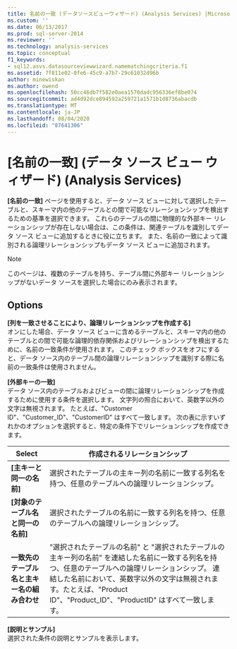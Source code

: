 ```yaml
---
title: 名前の一致 (データソースビューウィザード) (Analysis Services) |Microsoft Docs
ms.custom: ''
ms.date: 06/13/2017
ms.prod: sql-server-2014
ms.reviewer: ''
ms.technology: analysis-services
ms.topic: conceptual
f1_keywords:
- sql12.asvs.datasourceviewwizard.namematchingcriteria.f1
ms.assetid: 7f811e02-0fe6-45c9-a7b7-29c61032d96b
author: minewiskan
ms.author: owend
ms.openlocfilehash: 50cc46db7f582e0aea1570dadc956336ef8be074
ms.sourcegitcommit: ad4d92dce894592a259721a1571b1d8736abacdb
ms.translationtype: MT
ms.contentlocale: ja-JP
ms.lasthandoff: 08/04/2020
ms.locfileid: "87641306"
---
```

# <a name="name-matching-data-source-view-wizard-analysis-services"></a>[名前の一致] (データ ソース ビュー ウィザード) (Analysis Services)
  **[名前の一致]** ページを使用すると、データ ソース ビューに対して選択したテーブルと、スキーマ内の他のテーブルとの間で可能なリレーションシップを検出するための基準を選択できます。 これらのテーブルの間に物理的な外部キー リレーションシップが存在しない場合は、この条件は、関連テーブルを識別してデータ ソース ビューに追加するときに役に立ちます。 また、名前の一致によって識別される論理リレーションシップもデータ ソース ビューに追加されます。  
  
> [!NOTE]  
>  このページは、複数のテーブルを持ち、テーブル間に外部キー リレーションシップがないデータ ソースを選択した場合にのみ表示されます。  
  
## <a name="options"></a>Options  
 **[列を一致させることにより、論理リレーションシップを作成する]**  
 オンにした場合、データ ソース ビューに含めるテーブルと、スキーマ内の他のテーブルとの間で可能な論理的依存関係およびリレーションシップを検出するために、名前の一致条件が使用されます。 このチェック ボックスをオフにすると、データ ソース内のテーブル間の論理リレーションシップを識別する際に名前の一致条件は使用されません。  
  
 **[外部キーの一致]**  
 データ ソース内のテーブルおよびビューの間に論理リレーションシップを作成するために使用する条件を選択します。 文字列の照合において、英数字以外の文字は無視されます。 たとえば、"Customer ID"、"Customer_ID"、"CustomerID" はすべて一致します。 次の表に示すいずれかのオプションを選択すると、特定の条件下でリレーションシップを作成できます。  
  
|Select|作成されるリレーションシップ|  
|------------|---------------|  
|**[主キーと同一の名前]**|選択されたテーブルの主キー列の名前に一致する列名を持つ、任意のテーブルへの論理リレーションシップ。|  
|**[対象のテーブル名と同一の名前]**|選択されたテーブルの名前に一致する列名を持つ、任意のテーブルへの論理リレーションシップ。|  
|**一致先のテーブル名と主キー名の組み合わせ**|"選択されたテーブルの名前" と "選択されたテーブルの主キー列の名前" を連結した名前に一致する列名を持つ、任意のテーブルへの論理リレーションシップ。 連結した名前において、英数字以外の文字は無視されます。たとえば、"Product ID"、"Product_ID"、"ProductID" はすべて一致します。|  
  
 **[説明とサンプル]**  
 選択された条件の説明とサンプルを表示します。  
  
  
